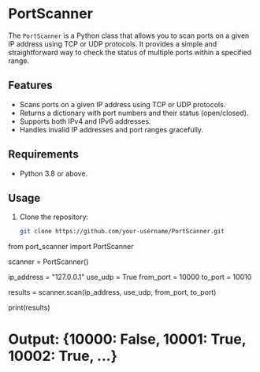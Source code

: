 # PortScanner

The `PortScanner` is a Python class that allows you to scan ports on a given IP address using TCP or UDP protocols. It provides a simple and straightforward way to check the status of multiple ports within a specified range.

## Features

- Scans ports on a given IP address using TCP or UDP protocols.
- Returns a dictionary with port numbers and their status (open/closed).
- Supports both IPv4 and IPv6 addresses.
- Handles invalid IP addresses and port ranges gracefully.

## Requirements

- Python 3.8 or above.

## Usage

1. Clone the repository:

   ```bash
   git clone https://github.com/your-username/PortScanner.git

from port_scanner import PortScanner

scanner = PortScanner()

ip_address = "127.0.0.1"
use_udp = True
from_port = 10000
to_port = 10010

results = scanner.scan(ip_address, use_udp, from_port, to_port)

print(results)
# Output: {10000: False, 10001: True, 10002: True, ...}
